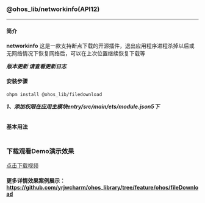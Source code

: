 ### @ohos_lib/networkinfo(API12)
___
#### 简介
**networkinfo** 这是一款支持断点下载的开源插件，退出应用程序进程杀掉以后或无网络情况下恢复网络后，可以在上次位置继续恢复下载等

***版本更新 请查看更新日志***

#### 安装步骤

```ohpm
ohpm install @ohos_lib/filedownload
```
***1、添加权限在应用主模块entry/src/main/ets/module.json5下***
```typescript

```

#### 基本用法
```typescript


```
### 下载观看Demo演示效果
[点击下载视频](https://github.com/yrjwcharm/ohos_library/raw/refs/heads/feature/ohos/fileDownload/demo/demo_1.mp4)

#### 更多详情效果案例展示：https://github.com/yrjwcharm/ohos_library/tree/feature/ohos/fileDownload